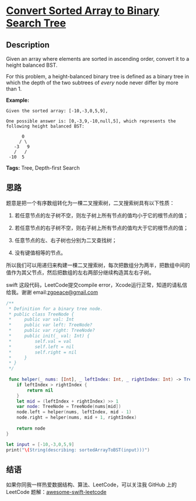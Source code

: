 # [Convert Sorted Array to Binary Search Tree][title]

## Description

Given an array where elements are sorted in ascending order, convert it to a height balanced BST.

For this problem, a height-balanced binary tree is defined as a binary tree in which the depth of the two subtrees of *every* node never differ by more than 1.

**Example:**

```
Given the sorted array: [-10,-3,0,5,9],

One possible answer is: [0,-3,9,-10,null,5], which represents the following height balanced BST:

      0
     / \
   -3   9
   /   /
 -10  5
```

**Tags:** Tree, Depth-first Search


## 思路

题意是把一个有序数组转化为一棵二叉搜索树，二叉搜索树具有以下性质：

1. 若任意节点的左子树不空，则左子树上所有节点的值均小于它的根节点的值；

2. 若任意节点的右子树不空，则右子树上所有节点的值均大于它的根节点的值；

3. 任意节点的左、右子树也分别为二叉查找树；

4. 没有键值相等的节点。

所以我们可以用递归来构建一棵二叉搜索树，每次把数组分为两半，把数组中间的值作为其父节点，然后把数组的左右两部分继续构造其左右子树。

swift 这段代码，LeetCode提交compile error，Xcode运行正常，知道的请私信给我。谢谢 email:zgpeace@gmail.com
```swift
/**
 * Definition for a binary tree node.
 * public class TreeNode {
 *     public var val: Int
 *     public var left: TreeNode?
 *     public var right: TreeNode?
 *     public init(_ val: Int) {
 *         self.val = val
 *         self.left = nil
 *         self.right = nil
 *     }
 * }
 */
 
 func helper(_ nums: [Int], _ leftIndex: Int, _ rightIndex: Int) -> TreeNode? {
    if leftIndex > rightIndex {
        return nil
    }
    let mid = (leftIndex + rightIndex) >> 1
    var node: TreeNode = TreeNode(nums[mid])
    node.left = helper(nums, leftIndex, mid - 1)
    node.right = helper(nums, mid + 1, rightIndex)
    
    return node
}

let input = [-10,-3,0,5,9]
print("\(String(describing: sortedArrayToBST(input)))")
```


## 结语

如果你同我一样热爱数据结构、算法、LeetCode，可以关注我 GitHub 上的 LeetCode 题解：[awesome-swift-leetcode][zgpeace]



[title]: https://leetcode.com/problems/convert-sorted-array-to-binary-search-tree
[zgpeace]: https://github.com/zgpeace/awesome-swift-leetcode
